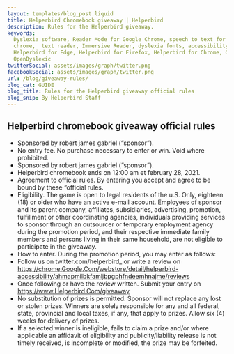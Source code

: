 ```yaml
---
layout: templates/blog_post.liquid
title: Helperbird Chromebook giveaway | Helperbird
description: Rules for the Helperbird giveaway.
keywords:
  Dyslexia software, Reader Mode for Google Chrome, speech to text for chrome, Text to speech for
  chrome,  text reader, Immersive Reader, dyslexia fonts, accessibility software, dyslexia software,
  Helperbird for Edge, Helperbird for Firefox, Helperbird for Chrome, Opendyslexic for Chrome,
  OpenDyslexic
twitterSocial: assets/images/graph/twitter.png
facebookSocial: assets/images/graph/twitter.png
url: /blog/giveaway-rules/
blog_cat: GUIDE
blog_title: Rules for the Helperbird giveaway official rules
blog_snip: By Helperbird Staff
---
```


## Helperbird chromebook giveaway official rules

- Sponsored by robert james gabriel (“sponsor”).
- No entry fee. No purchase necessary to enter or win. Void where prohibited.
- Sponsored by robert james gabriel (“sponsor”).
- Helperbird chromebook ends on 12:00 am et february 28, 2021.
- Agreement to official rules. By entering you accept and agree to be bound by these “official
  rules.
- Eligibility. The game is open to legal residents of the u.S. Only, eighteen (18) or older who have
  an active e-mail account. Employees of sponsor and its parent company, affiliates, subsidiaries,
  advertising, promotion, fulfillment or other coordinating agencies, individuals providing services
  to sponsor through an outsourcer or temporary employment agency during the promotion period, and
  their respective immediate family members and persons living in their same household, are not
  eligible to participate in the giveaway.
- How to enter. During the promotion period, you may enter as follows:
- Follow us on twitter.com/helperbird\_ or write a review on
  https://chrome.Google.Com/webstore/detail/helperbird-accessibility/ahmapmilbkfamljbpgphfndeemhnajme/reviews
- Once following or have the review written. Submit your entry on
  https://www.Helperbird.Com/giveaway
- No substitution of prizes is permitted. Sponsor will not replace any lost or stolen prizes.
  Winners are solely responsible for any and all federal, state, provincial and local taxes, if any,
  that apply to prizes. Allow six (4) weeks for delivery of prizes.
- If a selected winner is ineligible, fails to claim a prize and/or where applicable an affidavit of
  eligibility and publicity/liability release is not timely received, is incomplete or modified, the
  prize may be forfeited.
